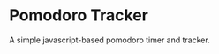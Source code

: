 Pomodoro Tracker
================================================================================

A simple javascript-based pomodoro timer and tracker.
